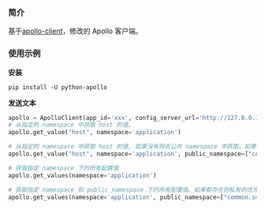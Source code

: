 ### 简介
基于[apollo-client](https://github.com/BruceWW/pyapollo)，修改的 Apollo 客户端。



### 使用示例
**安装**

```shell
pip install -U python-apollo
```

**发送文本**
```python
apollo = ApolloClient(app_id='xxx', config_server_url='http://127.0.0.1:8090', cycle_time=30)
# 从指定的 namespace 中获取 host 的值。
apollo.get_value("host", namespace='application')

# 从指定的 namespace 中获取 host 的值, 如果没有则去公共 namespace 中获取。如果都存在则私有的优先级高于公共的。
apollo.get_value("host", namespace='application', public_namespace=["common.smtp"])

# 获取指定 namespace 下的所有配置值
apollo.get_values(namespace='application')

# 获取指定 namespace 和 public_namespace 下的所有配置值。如果都存在则私有的优先级高于公共的。
apollo.get_values(namespace='application', public_namespace=["common.smtp"])
```
